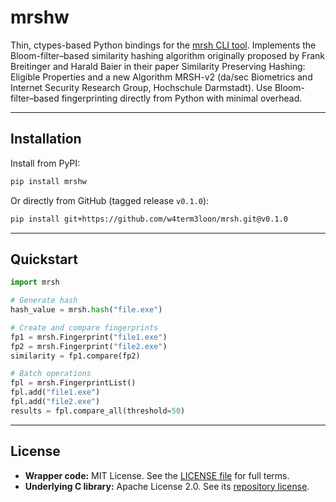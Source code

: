 # mrshw

Thin, ctypes-based Python bindings for the [mrsh CLI tool](https://github.com/w4term3loon/mrsh). Implements the Bloom-filter–based similarity hashing algorithm originally proposed by Frank Breitinger and Harald Baier in their paper Similarity Preserving Hashing: Eligible Properties and a new Algorithm MRSH-v2 (da/sec Biometrics and Internet Security Research Group, Hochschule Darmstadt). Use Bloom-filter–based fingerprinting directly from Python with minimal overhead.

---

## Installation

Install from PyPI:

```bash
pip install mrshw
```

Or directly from GitHub (tagged release `v0.1.0`):

```bash
pip install git+https://github.com/w4term3loon/mrsh.git@v0.1.0
```

---

## Quickstart

```python
import mrsh

# Generate hash
hash_value = mrsh.hash("file.exe")

# Create and compare fingerprints
fp1 = mrsh.Fingerprint("file1.exe")
fp2 = mrsh.Fingerprint("file2.exe")
similarity = fp1.compare(fp2)

# Batch operations
fpl = mrsh.FingerprintList()
fpl.add("file1.exe")
fpl.add("file2.exe")
results = fpl.compare_all(threshold=50)
```

---

## License

* **Wrapper code:** MIT License. See the [LICENSE file](https://github.com/w4term3loon/mrsh/blob/master/bindings/LICENSE) for full terms.
* **Underlying C library:** Apache License 2.0. See its [repository license](https://github.com/w4term3loon/mrsh/blob/master/LICENSE.md).

